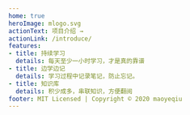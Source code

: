 ```yaml
---
home: true
heroImage: mlogo.svg
actionText: 项目介绍 →
actionLink: /introduce/
features:
- title: 持续学习
  details: 每天至少一小时学习，才是真的靠谱
- title: 边学边记
  details: 学习过程中记录笔记，防止忘记。
- title: 知识库
  details: 积少成多，串联知识，方便翻阅
footer: MIT Licensed | Copyright © 2020 maoyeqiu
---
```


<book-list-book-list></book-list-book-list>
